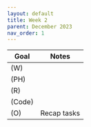 ```yaml
---
layout: default
title: Week 2
parent: December 2023
nav_order: 1
---
```


| Goal | Notes |                           
| ----------- | ----------- |
|(W)| |
|(PH)| |
|(R)| |
|(Code)| |
|(O)| Recap tasks |

